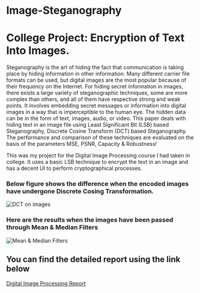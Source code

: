 # Image-Steganography
<h1>College Project: Encryption of Text Into Images. </h1>
<p>
Steganography is the art of hiding the fact that communication is taking place by hiding information in other information. Many different carrier file formats can be used, but digital images are the most popular because of their frequency on the Internet. For hiding secret information in images, there exists a large variety of steganographic techniques, some are more complex than others, and all of them have respective strong and weak points. It involves embedding secret messages or information into digital images in a way that is imperceptible to the human eye. The hidden data can be in the form of text, images, audio, or video. This paper deals with hiding text in an image file using Least Significant Bit (LSB) based Steganography, Discrete Cosine Transform (DCT) based Steganography. The performance and comparison of these  techniques are evaluated on the basis of the parameters MSE, PSNR, Capacity & Robustness! </p>

 This was my project for the Digital Image Processing course I had taken in college. It uses a basic LSB technique to encrypt the text in an image and has a decent UI to perform cryptographical processes.

<h3>Below figure shows the difference when the encoded images have undergone Discrete Cosing Transformation.</h3>
<img alt = "DCT on images"  src= "https://github.com/kunaltilaganji/Image-Steganography/assets/77935694/e41567ad-d4eb-4a13-95d2-0058f688010e"  >


<h3>Here are the results when the images have been passed through Mean & Median Filters</h3>
<img alt = "Mean & Median Filters" src = "https://github.com/kunaltilaganji/Image-Steganography/assets/77935694/9f548c2e-1abe-4617-be70-8a87ba96a17d">
<br>


<h2>You can find the detailed report using the link below</h2>
<a  href = "https://viswharajhospital-my.sharepoint.com/:w:/g/personal/1032202057_mitwpu_ac_in/EaHcB5sRr35DlvDxiJqHT4sBMPXlzjNMLPgO3U0nOWHFOw" target="_blank" >Digital Image Processing Report </a>
